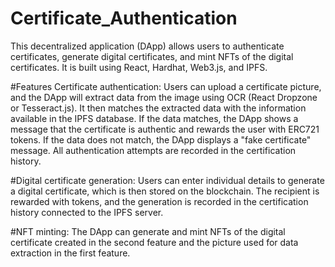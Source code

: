 # Certificate_Authentication
This decentralized application (DApp) allows users to authenticate certificates, generate digital certificates, and mint NFTs of the digital certificates. It is built using React, Hardhat, Web3.js, and IPFS.

#Features
Certificate authentication: Users can upload a certificate picture, and the DApp will extract data from the image using OCR (React Dropzone or Tesseract.js). It then matches the extracted data with the information available in the IPFS database. If the data matches, the DApp shows a message that the certificate is authentic and rewards the user with ERC721 tokens. If the data does not match, the DApp displays a "fake certificate" message. All authentication attempts are recorded in the certification history.

#Digital certificate generation: Users can enter individual details to generate a digital certificate, which is then stored on the blockchain. The recipient is rewarded with tokens, and the generation is recorded in the certification history connected to the IPFS server.

#NFT minting: The DApp can generate and mint NFTs of the digital certificate created in the second feature and the picture used for data extraction in the first feature.
